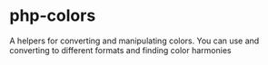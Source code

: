 # php-colors
A helpers for converting and manipulating colors. You can use and converting to different formats and finding color harmonies
